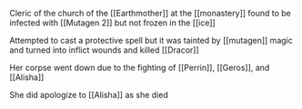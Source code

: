 Cleric of the church of the [[Earthmother]] at the [[monastery]] found to be infected with [[Mutagen 2]] but not frozen in the [[ice]]

Attempted to cast a protective spell but it was tainted by [[mutagen]] magic and turned into inflict wounds and killed [[Dracor]]

Her corpse went down due to the fighting of [[Perrin]], [[Geros]], and [[Alisha]]

She did apologize to [[Alisha]] as she died
